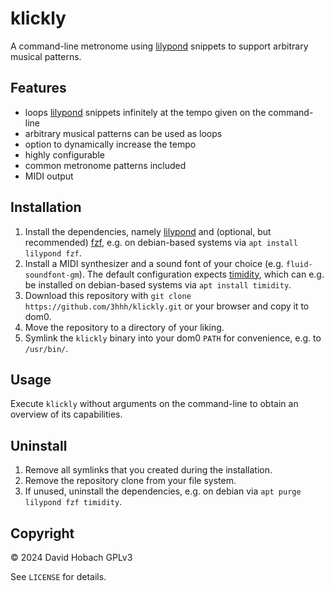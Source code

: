 # klickly

A command-line metronome using [lilypond](https://lilypond.org/) snippets to support arbitrary musical patterns.

## Features

- loops [lilypond](https://lilypond.org/) snippets infinitely at the tempo given on the command-line
- arbitrary musical patterns can be used as loops
- option to dynamically increase the tempo
- highly configurable
- common metronome patterns included
- MIDI output

## Installation

1. Install the dependencies, namely [lilypond](https://lilypond.org/) and (optional, but recommended) [fzf](https://github.com/junegunn/fzf/), e.g. on debian-based systems via `apt install lilypond fzf`.
2. Install a MIDI synthesizer and a sound font of your choice (e.g. `fluid-soundfont-gm`). The default configuration expects [timidity](https://timidity.sourceforge.net/), which can e.g. be installed on debian-based systems via `apt install timidity`.
3. Download this repository with `git clone https://github.com/3hhh/klickly.git` or your browser and copy it to dom0.
4. Move the repository to a directory of your liking.
5. Symlink the `klickly` binary into your dom0 `PATH` for convenience, e.g. to `/usr/bin/`.

## Usage

Execute `klickly` without arguments on the command-line to obtain an overview of its capabilities.

## Uninstall

1. Remove all symlinks that you created during the installation.
2. Remove the repository clone from your file system.
3. If unused, uninstall the dependencies, e.g. on debian via `apt purge lilypond fzf timidity`.

## Copyright

© 2024 David Hobach
GPLv3

See `LICENSE` for details.
